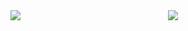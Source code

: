 <div style="display:flex;flex-wrap:nowrap;justify:center;align-content:center;" style="display:block;">
  <img style="flex-grow:1;" src="https://raw.githubusercontent.com/mofengfs/mofengfs/main/assets/giphy.gif" />
  <img style="flex-grow:1" src="https://raw.githubusercontent.com/mofengfs/mofengfs/main/assets/giphy.gif" />
</div>
